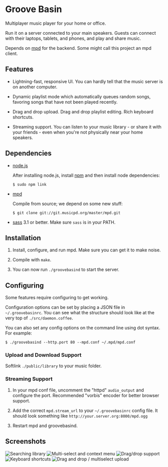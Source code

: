 # Groove Basin

Multiplayer music player for your home or office.

Run it on a server connected to your main speakers. Guests can connect with
their laptops, tablets, and phones, and play and share music.

Depends on [mpd](http://musicpd.org) for the backend. Some might call this
project an mpd client.

## Features

* Lightning-fast, responsive UI. You can hardly tell that the music server is
  on another computer.

* Dynamic playlist mode which automatically queues random songs, favoring
  songs that have not been played recently.

* Drag and drop upload. Drag and drop playlist editing. Rich keyboard
  shortcuts.

* Streaming support. You can listen to your music library - or share it with
  your friends - even when you're not physically near your home speakers.

## Dependencies

* [node.js](http://nodejs.org)

    After installing node.js, install [npm](http://npmjs.org) and then
    install node dependencies:

    ```
    $ sudo npm link
    ```

* [mpd](http://musicpd.org)

    Compile from source; we depend on some new stuff:

    ```
    $ git clone git://git.musicpd.org/master/mpd.git
    ```

* [sass](http://sass-lang.com) 3.1 or better. Make sure `sass` is in your PATH.

## Installation

1. Install, configure, and run mpd. Make sure you can get it to make noise.

2. Compile with `make`.

3. You can now run `./groovebasind` to start the server.

## Configuring

Some features require configuring to get working.

Configuration options can be set by placing a JSON file in `~/.groovebasinrc`.
You can see what the structure should look like at the very top of
`./src/daemon.coffee`.

You can also set any config options on the command line using dot syntax. For
example:

```
$ ./groovebasind --http.port 80 --mpd.conf ~/.mpd/mpd.conf
```

### Upload and Download Support

Softlink `./public/library` to your music folder.

### Streaming Support

1. In your mpd conf file, uncomment the "httpd" `audio_output` and configure
   the port. Recommended "vorbis" encoder for better browser support.

2. Add the correct `mpd.stream_url` to your `~/.groovebasinrc` config file.
   It should look something like `http://your.server.org:8000/mpd.ogg`

3. Restart mpd and groovebasind.

## Screenshots

![Searching library](http://www.superjoesoftware.com/temp/groove-basin-5.png)
![Multi-select and context menu](http://www.superjoesoftware.com/temp/groove-basin-2.png)
![Drag/drop support](http://www.superjoesoftware.com/temp/groove-basin-3.png)
![Keyboard shortcuts](http://www.superjoesoftware.com/temp/groove-basin-4.png)
![Drag and drop / multiselect upload](http://www.superjoesoftware.com/temp/groove-basin-1.png)

